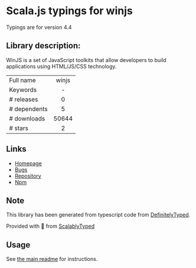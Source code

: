 
# Scala.js typings for winjs

Typings are for version 4.4

## Library description:
WinJS is a set of JavaScript toolkits that allow developers to build applications using HTML/JS/CSS technology.

|                    |                 |
| ------------------ | :-------------: |
| Full name          | winjs |
| Keywords           | - |
| # releases         | 0 |
| # dependents       | 5 |
| # downloads        | 50644 |
| # stars            | 2 |

## Links
- [Homepage](http://try.buildwinjs.com/)
- [Bugs](https://github.com/winjs/winjs/issues)
- [Repository](https://github.com/winjs/winjs)
- [Npm](https://www.npmjs.com/package/winjs)
    


## Note
This library has been generated from typescript code from [DefinitelyTyped](https://definitelytyped.org).

Provided with :purple_heart: from [ScalablyTyped](https://github.com/oyvindberg/ScalablyTyped)

## Usage
See [the main readme](../../readme.md) for instructions.



